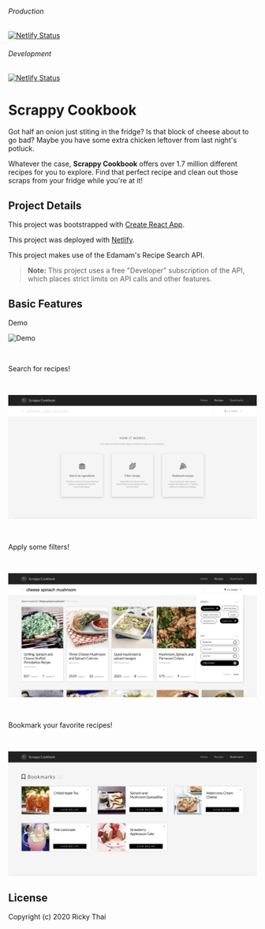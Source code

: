 ###### Production
[![Netlify Status](https://api.netlify.com/api/v1/badges/7db468ee-d9c0-4552-97c5-4724734612bd/deploy-status)](https://app.netlify.com/sites/scrappycookbook/deploys)

###### Development
[![Netlify Status](https://api.netlify.com/api/v1/badges/7db468ee-d9c0-4552-97c5-4724734612bd/deploy-status)](https://app.netlify.com/sites/scrappycookbook/deploys)

# Scrappy Cookbook

Got half an onion just stiting in the fridge? Is that block of cheese about to go bad? Maybe you have some extra chicken leftover from last night's potluck. 

Whatever the case, **Scrappy Cookbook** offers over 1.7 million different recipes for you to explore. Find that perfect recipe and clean out those scraps from your fridge while you're at it!

## Project Details

This project was bootstrapped with [Create React App](https://github.com/facebook/create-react-app).

This project was deployed with [Netlify](https://www.netlify.com/).

This project makes use of the Edamam's Recipe Search API.

> **Note:** This project uses a free "Developer" subscription of the API, which places strict limits on API calls and other features.

## Basic Features

Demo

![Demo](static/demo.gif)

<br/>

Search for recipes!

<br/>

![Search for recipes!](/static/search.png)

<br/>

Apply some filters!

<br/>

![Apply some filters!](/static/filter.png)

<br/>

Bookmark your favorite recipes!

<br/>

![Bookmark your favorite recipes!](/static/bookmark.png)

## License

Copyright (c) 2020 Ricky Thai
